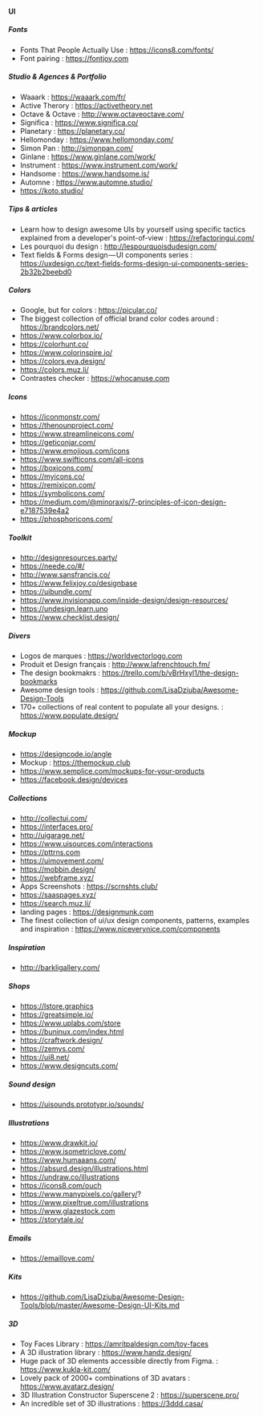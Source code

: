 #### UI

##### Fonts
- Fonts That People Actually Use : https://icons8.com/fonts/
- Font pairing : https://fontjoy.com

##### Studio & Agences & Portfolio
- Waaark : https://waaark.com/fr/
- Active Therory : https://activetheory.net
- Octave & Octave : http://www.octaveoctave.com/
- Significa : https://www.significa.co/
- Planetary : https://planetary.co/
- Hellomonday : https://www.hellomonday.com/
- Simon Pan : http://simonpan.com/
- Ginlane : https://www.ginlane.com/work/
- Instrument : https://www.instrument.com/work/
- Handsome : https://www.handsome.is/
- Automne : https://www.automne.studio/
- https://koto.studio/

##### Tips & articles
- Learn how to design awesome UIs by yourself using specific tactics explained from a developer's point-of-view : https://refactoringui.com/
- Les pourquoi du design : http://lespourquoisdudesign.com/
- Text fields & Forms design — UI components series : https://uxdesign.cc/text-fields-forms-design-ui-components-series-2b32b2beebd0

##### Colors
- Google, but for colors : https://picular.co/
- The biggest collection of official brand color codes around : https://brandcolors.net/
- https://www.colorbox.io/
- https://colorhunt.co/
- https://www.colorinspire.io/
- https://colors.eva.design/
- https://colors.muz.li/
- Contrastes checker : https://whocanuse.com

##### Icons
- https://iconmonstr.com/
- https://thenounproject.com/
- https://www.streamlineicons.com/
- https://geticonjar.com/
- https://www.emojious.com/icons
- https://www.swifticons.com/all-icons
- https://boxicons.com/ 
- https://myicons.co/
- https://remixicon.com/
- https://symbolicons.com/
- https://medium.com/@minoraxis/7-principles-of-icon-design-e7187539e4a2
- https://phosphoricons.com/

##### Toolkit
- http://designresources.party/ 
- https://neede.co/#/
- http://www.sansfrancis.co/
- https://www.felixjoy.co/designbase
- https://uibundle.com/
- https://www.invisionapp.com/inside-design/design-resources/
- https://undesign.learn.uno
- https://www.checklist.design/

##### Divers
- Logos de marques : https://worldvectorlogo.com
- Produit et Design français : http://www.lafrenchtouch.fm/
- The design bookmakrs : https://trello.com/b/vBrHxyl1/the-design-bookmarks
- Awesome design tools : https://github.com/LisaDziuba/Awesome-Design-Tools
- 170+ collections of real content to populate all your designs.  : https://www.populate.design/

##### Mockup
- https://designcode.io/angle
- Mockup : https://themockup.club
- https://www.semplice.com/mockups-for-your-products
- https://facebook.design/devices

##### Collections
- http://collectui.com/
- https://interfaces.pro/
- http://uigarage.net/
- https://www.uisources.com/interactions
- https://pttrns.com
- https://uimovement.com/
- https://mobbin.design/
- https://webframe.xyz/
- Apps Screenshots : https://scrnshts.club/
- https://saaspages.xyz/
- https://search.muz.li/
- landing pages : https://designmunk.com
- The finest collection of ui/ux design components, patterns, examples and inspiration : https://www.niceverynice.com/components

##### Inspiration
- http://barkligallery.com/

##### Shops
- https://lstore.graphics
- https://greatsimple.io/
- https://www.uplabs.com/store
- https://buninux.com/index.html
- https://craftwork.design/
- https://zemys.com/
- https://ui8.net/
- https://www.designcuts.com/

##### Sound design
- https://uisounds.prototypr.io/sounds/

##### Illustrations
- https://www.drawkit.io/
- https://www.isometriclove.com/
- https://www.humaaans.com/
- https://absurd.design/illustrations.html
- https://undraw.co/illustrations
- https://icons8.com/ouch
- https://www.manypixels.co/gallery/?
- https://www.pixeltrue.com/illustrations
- https://www.glazestock.com
- https://storytale.io/

##### Emails
- https://emaillove.com/

##### Kits
- https://github.com/LisaDziuba/Awesome-Design-Tools/blob/master/Awesome-Design-UI-Kits.md

##### 3D
- Toy Faces Library : https://amritpaldesign.com/toy-faces
- A 3D illustration library : https://www.handz.design/
- Huge pack of 3D elements accessible directly from Figma. : https://www.kukla-kit.com/
- Lovely pack of 2000+ combinations of 3D avatars : https://www.avatarz.design/
- 3D Illustration Constructor Superscene 2 : https://superscene.pro/
- An incredible set of 3D illustrations : https://3ddd.casa/

